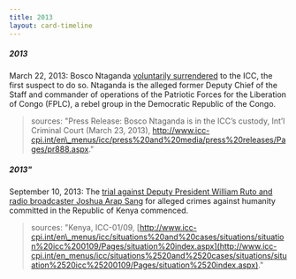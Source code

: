 ```yaml
---
title: 2013
layout: card-timeline
---
```

##### 2013

March 22, 2013: Bosco Ntaganda [voluntarily surrendered](http://www.icc-cpi.int/en_menus/icc/press%2520and%2520media/press%2520releases/Pages/pr888.aspx) to the ICC, the first suspect to do so. Ntaganda is the alleged former Deputy Chief of the Staff and commander of operations of the Patriotic Forces for the Liberation of Congo (FPLC), a rebel group in the Democratic Republic of the Congo.

> sources: "Press Release: Bosco Ntaganda is in the ICC’s custody, Int’l Criminal Court (March 23, 2013), http://www.icc-cpi.int/en\_menus/icc/press%20and%20media/press%20releases/Pages/pr888.aspx." 


##### 2013"

September 10, 2013: The [trial against Deputy President William Ruto and radio broadcaster Joshua Arap Sang](http://www.icc-cpi.int/en_menus/icc/situations%2520and%2520cases/situations/situation%2520icc%25200109/related%2520cases/icc01090111/Pages/icc01090111.aspx) for alleged crimes against humanity committed in the Republic of Kenya commenced.

> sources: "Kenya, ICC-01/09, [http://www.icc-cpi.int/en\_menus/icc/situations%20and%20cases/situations/situation%20icc%200109/Pages/situation%20index.aspx](http://www.icc-cpi.int/en_menus/icc/situations%2520and%2520cases/situations/situation%2520icc%25200109/Pages/situation%2520index.aspx)." 
